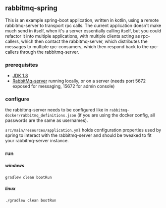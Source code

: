 ## rabbitmq-spring

This is an example spring-boot application, written in kotlin, using a remote rabbitmq-server to transport rpc calls.
The current application doesn't make much send in itself, when it's a server essentially calling itself, 
but you could refactor it into multiple applications, with multiple clients acting as rpc-callers, 
which then contact the rabbitmq-server, which distributes the messages to multiple rpc-consumers, 
which then respond back to the rpc-callers through the rabbitmq-server.

### prerequisites

* [JDK 1.8](http://www.oracle.com/technetwork/java/javase/downloads/jdk8-downloads-2133151.html)
* [RabbitMq-server](https://www.rabbitmq.com/#getstarted) running locally, or on a server
(needs port 5672 exposed for messaging, 15672 for admin console)

### configure

the rabbitmq-server needs to be configured like in `rabbitmq-docker/rabbitmq_definitions.json`
(if you are using the docker config, all passwords are the same as usernames).

`src/main/resources/application.yml` holds configuration properties used by spring to interact with the rabbitmq-server
and should be tweaked to fit your rabbitmq-server instance.

### run

##### windows

`gradlew clean bootRun`

##### linux

`./gradlew clean bootRun`

